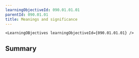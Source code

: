 ```yaml
---
learningObjectiveId: 090.01.01.01
parentId: 090.01.01
title: Meanings and significance
---
```


```tsx eval
<LearningOBjectives learningObjectiveId={090.01.01.01} />
```

## Summary
